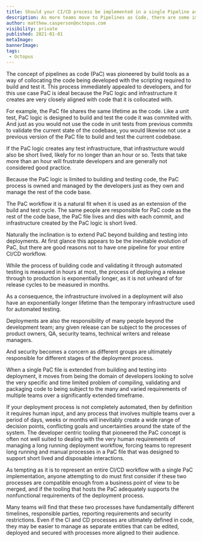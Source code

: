 ```yaml
---
title: Should your CI/CD process be implemented in a single Pipeline as Code file?
description: As more teams move to Pipelines as Code, there are some important questions to ask when deciding to merge a CI/CD process into a single PaC file.
author: matthew.casperson@octopus.com
visibility: private
published: 2021-01-01
metaImage:
bannerImage:
tags:
 - Octopus
---
```


The concept of pipelines as code (PaC) was pioneered by build tools as a way of collocating the code being developed with the scripting required to build and test it. This process immediately appealed to developers, and for this use case PaC is ideal because the PaC logic and infrastructure it creates are very closely aligned with code that it is collocated with.

For example, the PaC file shares the same lifetime as the code. Like a unit test, PaC logic is designed to build and test the code it was commited with. And just as you would not use the code in unit tests from previous commits to validate the current state of the codebase, you would likewise not use a previous version of the PaC file to build and test the current codebase.

If the PaC logic creates any test infrastructure, that infrastructure would also be short lived, likely for no longer than an hour or so. Tests that take more than an hour will frustrate developers and are generally not considered good practice.

Because the PaC logic is limited to building and testing code, the PaC process is owned and managed by the developers just as they own and manage the rest of the code base.

The PaC workflow it is a natural fit when it is used as an extension of the build and test cycle. The same people are responsible for PaC code as the rest of the code base, the PaC file lives and dies with each commit, and infrastructure created by the PaC logic is short lived.

Naturally the inclination is to extend PaC beyond building and testing into deployments. At first glance this appears to be the inevitable evolution of PaC, but there are good reasons not to have one pipeline for your entire CI/CD workflow.

While the process of building code and validating it through automated testing is measured in hours at most, the process of deploying a release through to production is exponentially longer, as it is not unheard of for release cycles to be measured in months.

As a consequence, the infrastructure involved in a deployment will also have an exponentially longer lifetime than the temporary infrastructure used for automated testing.

Deployments are also the responsibility of many people beyond the development team; any given release can be subject to the processes of product owners, QA, security teams, technical writers and release managers.

And security becomes a concern as different groups are ultimately responsible for different stages of the deployment process.

When a single PaC file is extended from building and testing into deployment, it moves from being the domain of developers looking to solve the very specific and time limited problem of compiling, validating and packaging code to being subject to the many and varied requirements of multiple teams over a significantly extended timeframe.

If your deployment process is not completely automated, then by definition it requires human input, and any process that involves multiple teams over a period of days, weeks or months will inevitably create a wide range of decision points, conflicting goals and uncertainties around the state of the system. The developer centric tooling that pioneered the PaC concept is often not well suited to dealing with the very human requirements of managing a long running deployment workflow, forcing teams to represent long running and manual processes in a PaC file that was designed to support short lived and disposable interactions.

As tempting as it is to represent an entire CI/CD workflow with a single PaC implementation, anyone attempting to do must first consider if these two processes are compatible enough from a business point of view to be merged, and if the tooling that hosts the PaC adequately supports the nonfunctional requirements of the deployment process.

Many teams will find that these two processes have fundamentally different timelines, responsible parties, reporting requirements and security restrictions. Even if the CI and CD processes are ultimately defined in code, they may be easier to manage as separate entities that can be edited, deployed and secured with processes more aligned to their audience.
